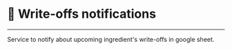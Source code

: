 # 📝 Write-offs notifications

---

Service to notify about upcoming ingredient's write-offs in google sheet.
